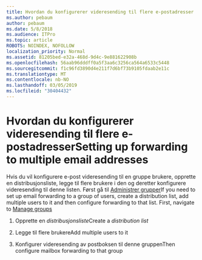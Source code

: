 ```yaml
---
title: Hvordan du konfigurerer videresending til flere e-postadresser
ms.author: pebaum
author: pebaum
ms.date: 5/8/2018
ms.audience: ITPro
ms.topic: article
ROBOTS: NOINDEX, NOFOLLOW
localization_priority: Normal
ms.assetid: 81205bed-e32a-468d-9d4c-9e881622908b
ms.openlocfilehash: 56aab96dddff0a5f3aa6c3256ca564a6533c5448
ms.sourcegitcommit: f1c96fd3890d4e211f7d6bf73b9105fdaab2e11c
ms.translationtype: MT
ms.contentlocale: nb-NO
ms.lasthandoff: 03/05/2019
ms.locfileid: "30404432"
---
```

# <a name="setting-up-forwarding-to-multiple-email-addresses"></a><span data-ttu-id="c6c6a-102">Hvordan du konfigurerer videresending til flere e-postadresser</span><span class="sxs-lookup"><span data-stu-id="c6c6a-102">Setting up forwarding to multiple email addresses</span></span>

<span data-ttu-id="c6c6a-p101">Hvis du vil konfigurere e-post videresending til en gruppe brukere, opprette en distribusjonsliste, legge til flere brukere i den og deretter konfigurere videresending til denne listen. Først gå til [Administrer grupper](https://portal.office.com/adminportal/home#/groups)</span><span class="sxs-lookup"><span data-stu-id="c6c6a-p101">If you need to set up email forwarding to a group of users, create a distribution list, add multiple users to it and then configure forwarding to that list. First, navigate to [Manage groups](https://portal.office.com/adminportal/home#/groups)</span></span>
  
1. <span data-ttu-id="c6c6a-105">Opprette en *distribusjonsliste*</span><span class="sxs-lookup"><span data-stu-id="c6c6a-105">Create a  *distribution list*</span></span> 
    
2. <span data-ttu-id="c6c6a-106">Legge til flere brukere</span><span class="sxs-lookup"><span data-stu-id="c6c6a-106">Add multiple users to it</span></span>
    
3. <span data-ttu-id="c6c6a-107">Konfigurer videresending av postboksen til denne gruppen</span><span class="sxs-lookup"><span data-stu-id="c6c6a-107">Then configure mailbox forwarding to that group</span></span>
    


